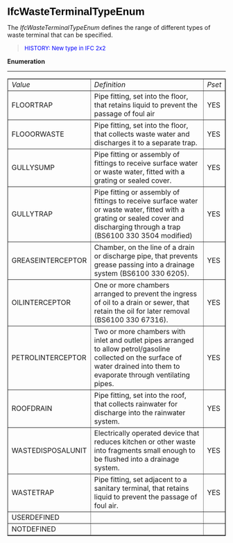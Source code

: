 <font face="Arial" size="5" color="#000000"><b>IfcWasteTerminalTypeEnum</b></font>

The _IfcWasteTerminalTypeEnum_ defines the range of different types of waste terminal that can be specified.

> <font color="#0000FF" size="-1"> HISTORY: New type in IFC 2x2</font>
> 


**Enumeration**

****

<table border="1"> 
		<tr> 
		  <td><i>Value</i></td> 
		  <td><i>Definition</i></td> 
		  <td><i>Pset</i></td> 
		</tr> 
		<tr> 
		  <td>FLOORTRAP</td> 
		  <td>Pipe fitting, set into the floor, that retains liquid to prevent
			 the passage of foul air</td> 
		  <td>YES</td> 
		</tr> 
		<tr> 
		  <td>FLOOORWASTE</td> 
		  <td>Pipe fitting, set into the floor, that collects waste water and
			 discharges it to a separate trap.</td> 
		  <td>YES</td> 
		</tr> 
		<tr> 
		  <td>GULLYSUMP</td> 
		  <td>Pipe fitting or assembly of fittings to receive surface water or
			 waste water, fitted with a grating or sealed cover.</td> 
		  <td>YES</td> 
		</tr> 
		<tr> 
		  <td>GULLYTRAP</td> 
		  <td>Pipe fitting or assembly of fittings to receive surface water or
			 waste water, fitted with a grating or sealed cover and discharging through a
			 trap (BS6100 330 3504 modified)</td> 
		  <td>YES</td> 
		</tr> 
		<tr> 
		  <td>GREASEINTERCEPTOR</td> 
		  <td>Chamber, on the line of a drain or discharge pipe, that prevents
			 grease passing into a drainage system (BS6100 330 6205).</td> 
		  <td>YES</td> 
		</tr> 
		<tr> 
		  <td>OILINTERCEPTOR</td> 
		  <td>One or more chambers arranged to prevent the ingress of oil to a
			 drain or sewer, that retain the oil for later removal (BS6100 330 67316).</td> 
		  <td>YES</td> 
		</tr> 
		<tr> 
		  <td>PETROLINTERCEPTOR</td> 
		  <td>Two or more chambers with inlet and outlet pipes arranged to allow
			 petrol/gasoline collected on the surface of water drained into them to
			 evaporate through ventilating pipes.</td> 
		  <td>YES</td> 
		</tr> 
		<tr> 
		  <td>ROOFDRAIN</td> 
		  <td>Pipe fitting, set into the roof, that collects rainwater for
			 discharge into the rainwater system.</td> 
		  <td>YES</td> 
		</tr> 
		<tr> 
		  <td>WASTEDISPOSALUNIT</td> 
		  <td>Electrically operated device that reduces kitchen or other waste
			 into fragments small enough to be flushed into a drainage system.</td> 
		  <td>YES</td> 
		</tr> 
		<tr> 
		  <td>WASTETRAP</td> 
		  <td>Pipe fitting, set adjacent to a sanitary terminal, that retains
			 liquid to prevent the passage of foul air.</td> 
		  <td>YES</td> 
		</tr> 
		<tr> 
		  <td>USERDEFINED</td> 
		  <td></td> 
		  <td></td> 
		</tr> 
		<tr> 
		  <td>NOTDEFINED</td> 
		  <td></td> 
		  <td></td> 
		</tr> 
	 </table>